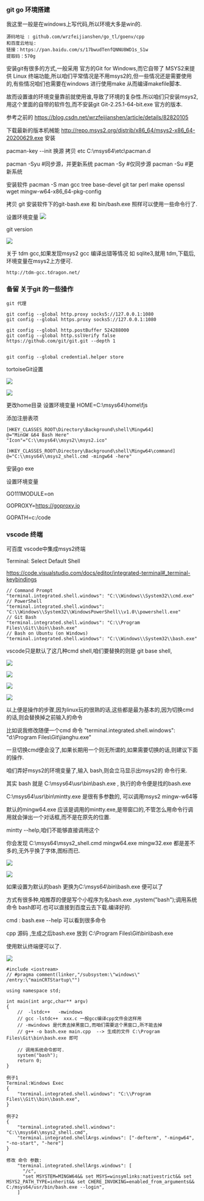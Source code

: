 ﻿### git go 环境搭建
我这里一般是在windows上写代码,所以环境大多是win的.

```
源码地址 : github.com/wrzfeijianshen/go_tl/goenv/cpp
和百度云地址:
链接：https://pan.baidu.com/s/17bwudTenfQNNU8WD1s_S1w 
提取码：570g
```

安装git有很多的方式,一般采用 官方的Git for Windows,而它自带了 MSYS2来提供 Linux 终端功能,所以咱们平常情况是不用msys2的,但一些情况还是需要使用的,有些情况咱们也需要在windows 进行使用make 从而编译makefile脚本.

故而设置谁的环境变量靠前就使用谁,导致了环境的复杂性.所以咱们只安装msys2,用这个里面的自带的软件包,而不安装git Git-2.25.1-64-bit.exe 官方的版本.

参考之前的 https://blog.csdn.net/wrzfeijianshen/article/details/82820105

下载最新的版本机械能
http://repo.msys2.org/distrib/x86_64/msys2-x86_64-20200629.exe
安装

pacman-key --init
换源
拷贝 etc C:\msys64\etc\pacman.d

pacman -Syu                      #同步源，并更新系统 
pacman -Sy                        #仅同步源 
pacman -Su                        #更新系统

安装软件
pacman -S man gcc  tree base-devel git tar perl make openssl wget  mingw-w64-x86_64-pkg-config

拷贝 git 安装软件下的git-bash.exe 和 bin/bash.exe 照样可以使用一些命令行了.

设置环境变量
![](img_files/1.png)

git version

![](img_files/10.png)

关于 tdm gcc,如果发现msys2 gcc 编译出错等情况
如 sqlite3,就用 tdm,下载后,环境变量在msys2上方便可.
```
http://tdm-gcc.tdragon.net/
```

### 备留 关于git 的一些操作
```
git 代理

git config --global http.proxy socks5://127.0.0.1:1080
git config --global https.proxy socks5://127.0.0.1:1080

git config --global http.postBuffer 524288000
git config --global http.sslVerify false
https://github.com/git/git.git --depth 1  


git config --global credential.helper store

```

tortoiseGit设置

![](img_files/11.png)

![](img_files/12.png)

更改home目录 设置环境变量 HOME=C:\msys64\home\fjs

添加注册表项
```
[HKEY_CLASSES_ROOT\Directory\Background\shell\Mingw64]
@="MinGW &64 Bash Here"
"Icon"="C:\\msys64\\msys2\\msys2.ico"

[HKEY_CLASSES_ROOT\Directory\Background\shell\Mingw64\command]
@="C:\\msys64\\msys2_shell.cmd -mingw64 -here"
```


安装go exe

设置环境变量

GO111MODULE=on

GOPROXY=https://goproxy.io

GOPATH=c:/code

### vscode 终端

可百度 vscode中集成msys2终端

Terminal: Select Default Shell 

https://code.visualstudio.com/docs/editor/integrated-terminal#_terminal-keybindings

```
// Command Prompt
"terminal.integrated.shell.windows": "C:\\Windows\\System32\\cmd.exe"
// PowerShell
"terminal.integrated.shell.windows": "C:\\Windows\\System32\\WindowsPowerShell\\v1.0\\powershell.exe"
// Git Bash
"terminal.integrated.shell.windows": "C:\\Program Files\\Git\\bin\\bash.exe"
// Bash on Ubuntu (on Windows)
"terminal.integrated.shell.windows": "C:\\Windows\\System32\\bash.exe"
```

vscode只是默认了这几种cmd shell,咱们要替换的则是 git base shell,

![](img_files/3.png)

![](img_files/4.png)

![](img_files/5.png)

![](img_files/6.png)

以上便是操作的步骤,因为linux玩的很熟的话,这些都是最为基本的,因为切换cmd的话,则会替换掉之前输入的命令

比如说我修改随便一个cmd 命令 "terminal.integrated.shell.windows": "d:\\Program Files\\Git\\jianghu.exe"

一旦切换cmd便会没了,如果长期用一个则无所谓的,如果需要切换的话,则建议下面的操作.

咱们弄好msys2的环境变量了,输入 bash,则会立马显示出msys2的 命令行来.

其实 bash 就是 C:\msys64\usr\bin\bash.exe , 执行的命令便是找的bash.exe

 C:\msys64\usr\bin\mintty.exe  是很有多参数的, 可以调用msys2 mingw-w64等
 
 默认的mingw64.exe 应该是调用的mintty.exe,是带窗口的,不管怎么用命令行调用就会弹出一个对话框,而不是在原先的位置.
 
 mintty --help,咱们不能够直接调用这个

 你会发现 C:\msys64\msys2_shell.cmd  mingw64.exe  mingw32.exe 都是差不多的,无外乎换了字体,图标而已.

![](img_files/7.png)

![](img_files/8.png)


如果设置为默认的bash 更换为C:\\msys64\\bin\\bash.exe 便可以了

方式有很多种,咱推荐的便是写个小程序为名bash.exe ,system("bash");调用系统命令 bash即可.也可以直接到百度云去下载.编译好的.

cmd : bash.exe --help 可以看到很多命令

cpp 源码 ,生成之后bash.exe 放到 C:\Program Files\Git\bin\bash.exe

使用默认终端便可以了.

![](img_files/9.png)

```
#include <iostream>
// #pragma comment(linker,"/subsystem:\"windows\" /entry:\"mainCRTStartup\"")

using namespace std;

int main(int argc,char** argv)
{
    //  -lstdc++   -mwindows
    // gcc -lstdc++  xxx.c 一般gcc编译cpp文件会这样用
    // -mwindows 是代表去掉黑窗口,而咱们需要这个黑窗口,所不能去掉
	// g++ -o bash.exe main.cpp  --> 生成的文件 C:\Program Files\Git\bin\bash.exe 即可

    // 调用系统命令即可. 
    system("bash");
    return 0;
}
```

```
例子1
Terminal:Windows Exec
{
    "terminal.integrated.shell.windows": "C:\\Program Files\\Git\\bin\\bash.exe",
}

例子2
{
    "terminal.integrated.shell.windows": "C:\\msys64\\msys2_shell.cmd", 
    "terminal.integrated.shellArgs.windows": ["-defterm", "-mingw64", "-no-start", "-here"]
}

修改 命令 参数: 
    "terminal.integrated.shellArgs.windows": [
      "/c",
      "set MSYSTEM=MINGW64&& set MSYS=winsymlinks:nativestrict&& set MSYS2_PATH_TYPE=inherit&& set CHERE_INVOKING=enabled_from_arguments&& C:/msys64/usr/bin/bash.exe --login",
    ]
    
```